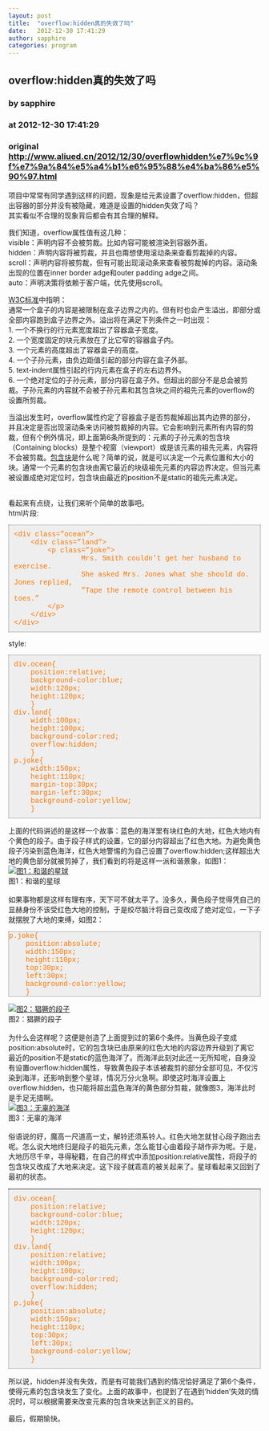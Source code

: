```yaml
---
layout: post
title:  "overflow:hidden真的失效了吗"
date:   2012-12-30 17:41:29
author: sapphire
categories: program
---
```


## overflow:hidden真的失效了吗
### by sapphire
### at 2012-12-30 17:41:29
### original <http://www.aliued.cn/2012/12/30/overflowhidden%e7%9c%9f%e7%9a%84%e5%a4%b1%e6%95%88%e4%ba%86%e5%90%97.html>

<p>项目中常常有同学遇到这样的问题，现象是给元素设置了overflow:hidden，但超出容器的部分并没有被隐藏，难道是设置的hidden失效了吗？<br>
其实看似不合理的现象背后都会有其合理的解释。</p>
<p>我们知道，overflow属性值有这几种：<br>
visible：声明内容不会被剪裁。比如内容可能被渲染到容器外面。<br>
hidden：声明内容将被剪裁，并且也甭想使用滚动条来查看剪裁掉的内容。<br>
scroll：声明内容将被剪裁，但有可能出现滚动条来查看被剪裁掉的内容。滚动条出现的位置在inner border adge和outer padding adge之间。<br>
auto：声明决策将依赖于客户端，优先使用scroll。</p>
<p><a title="w3c overflow" href="http://www.w3.org/TR/CSS21/visufx.html#overflow">W3C标准</a>中指明：<br>
通常一个盒子的内容是被限制在盒子边界之内的。但有时也会产生溢出，即部分或全部内容跑到盒子边界之外。溢出将在满足下列条件之一时出现：<br>
1. 一个不换行的行元素宽度超出了容器盒子宽度。<br>
2. 一个宽度固定的块元素放在了比它窄的容器盒子内。<br>
3. 一个元素的高度超出了容器盒子的高度。<br>
4. 一个子孙元素，由负边距值引起的部分内容在盒子外部。<br>
5. text-indent属性引起的行内元素在盒子的左右边界外。<br>
6. 一个绝对定位的子孙元素，部分内容在盒子外。但超出的部分不是总会被剪裁。子孙元素的内容就不会被子孙元素和其包含块之间的祖先元素的overflow的设置所剪裁。</p>
<p>当溢出发生时，overflow属性约定了容器盒子是否剪裁掉超出其内边界的部分，并且决定是否出现滚动条来访问被剪裁掉的内容。它会影响到元素所有内容的剪裁，但有个例外情况，即上面第6条所提到的：元素的子孙元素的包含块（Containing blocks）是整个视窗（viewport）或是该元素的祖先元素，内容将不会被剪裁。<a title="containing-block" href="http://www.w3.org/TR/CSS21/visuren.html#containing-block">包含块</a>是什么呢？简单的说，就是可以决定一个元素位置和大小的块。通常一个元素的包含块由离它最近的块级祖先元素的内容边界决定。但当元素被设置成绝对定位时，包含块由最近的position不是static的祖先元素决定。</p>
<p><span></span><br>
看起来有点绕，让我们来听个简单的故事吧。<br>
html片段:</p>
<div style="padding:10px;color:#ff7300;border:1px #666 dotted;background-color:#eee;font-family:&#39;Courier New&#39;,monospace">
&lt;div class=”ocean”&gt;<br>
    &lt;div class=”land”&gt;<br>
        &lt;p class=”joke”&gt;<br>
                Mrs. Smith couldn’t get her husband to exercise. <br>
                She asked Mrs. Jones what she should do. Jones replied, <br>
                ”Tape the remote control between his toes.”<br>
        &lt;/p&gt;<br>
    &lt;/div&gt;<br>
&lt;/div&gt;
</div>
<p>style:</p>
<div style="color:#ff7300;border:1px #666 dotted;background-color:#eee;font-family:&#39;Courier New&#39;,monospace;padding:10px">
div.ocean{<br>
    position:relative;<br>
    background-color:blue;<br>
    width:120px;<br>
    height:120px;<br>
    }<br>
div.land{<br>
    width:100px;<br>
    height:100px;<br>
    background-color:red;<br>
    overflow:hidden;<br>
    }<br>
p.joke{<br>
    width:150px;<br>
    height:110px;<br>
    margin-top:30px;<br>
    margin-left:30px;<br>
    background-color:yellow;<br>
    }
</div>
<p>
上面的代码讲述的是这样一个故事：蓝色的海洋里有块红色的大地，红色大地内有个黄色的段子。由于段子样式的设置，它的部分内容超出了红色大地。为避免黄色段子污染到蓝色海洋，红色大地警惕的为自己设置了overflow:hidden;这样超出大地的黄色部分就被剪掉了，我们看到的将是这样一派和谐景象，如图1：<br>
<a href="http://www.aliued.cn/wp-content/uploads/2012/12/1.png"><img src="http://www.aliued.cn/wp-content/uploads/2012/12/1.png" alt="图1：和谐的星球"></a><br>
图1：和谐的星球<br>
<br>
如果事物都是这样有理有序，天下可不就太平了。没多久，黄色段子觉得凭自己的显赫身份不该受红色大地的控制，于是绞尽脑汁将自己变改成了绝对定位，一下子就摆脱了大地的束缚，如图2：</p>
<div style="color:#ff7300;border:1px #666 dotted;background-color:#eee;font-family:&#39;Courier New&#39;,monospace">
p.joke{<br>
    position:absolute;<br>
    width:150px;<br>
    height:110px;<br>
    top:30px;<br>
    left:30px;<br>
    background-color:yellow;<br>
    }
</div>
<p><a href="http://www.aliued.cn/wp-content/uploads/2012/12/2.png"><img src="http://www.aliued.cn/wp-content/uploads/2012/12/2.png" alt="图2：猖獗的段子"></a><br>
图2：猖獗的段子<br>
<br>
为什么会这样呢？这便是创造了上面提到过的第6个条件。当黄色段子变成position:absolute时，它的包含块已由原来的红色大地的内容边界升级到了离它最近的position不是static的蓝色海洋了。而海洋此刻对此还一无所知呢，自身没有设置overflow:hidden属性，导致黄色段子本该被裁剪的部分全部可见，不仅污染到海洋，还影响到整个星球，情况万分火急啊。即使这时海洋设置上overflow:hidden，也只能将超出蓝色海洋的黄色部分剪裁，就像图3，海洋此时是手足无措啊。<br>
<a href="http://www.aliued.cn/wp-content/uploads/2012/12/3.png"><img src="http://www.aliued.cn/wp-content/uploads/2012/12/3.png" alt="图3：无辜的海洋"></a><br>
图3：无辜的海洋<br>
<br>
俗语说的好，魔高一尺道高一丈，解铃还须系铃人。红色大地怎就甘心段子跑出去呢。怎么说大地终归是段子的祖先元素，怎么能甘心由着段子胡作非为呢。于是，大地历尽千辛，寻得秘籍，在自己的样式中添加position:relative属性，将段子的包含块又改成了大地来决定。这下段子就乖乖的被关起来了。星球看起来又回到了最初的状态。</p>
<div style="color:#ff7300;border:1px #666 dotted;background-color:#eee;font-family:&#39;Courier New&#39;,monospace">
</div>
<div style="color:#ff7300;border:1px #666 dotted;background-color:#eee;font-family:&#39;Courier New&#39;,monospace;padding:10px">
div.ocean{<br>
    position:relative;<br>
    background-color:blue;<br>
    width:120px;<br>
    height:120px;<br>
    }<br>
div.land{<br>
    position:relative;<br>
    width:100px;<br>
    height:100px;<br>
    background-color:red;<br>
    overflow:hidden;<br>
    }<br>
p.joke{<br>
    position:absolute;<br>
    width:150px;<br>
    height:110px;<br>
    top:30px;<br>
    left:30px;<br>
    background-color:yellow;<br>
    }
</div>
<p>所以说，hidden并没有失效，而是有可能我们遇到的情况恰好满足了第6个条件，使得元素的包含块发生了变化。上面的故事中，也提到了在遇到‘hidden’失效的情况时，可以根据需要来改变元素的包含块来达到正义的目的。</p>
<p>最后，假期愉快。</p>